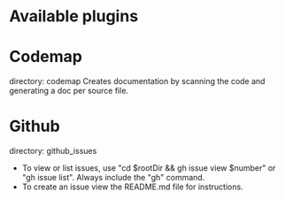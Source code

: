 # Available plugins

# Codemap
directory: codemap
Creates documentation by scanning the code and generating a doc per source file.

# Github

directory: github\_issues
- To view or list issues, use "cd $rootDir && gh issue view $number" or "gh issue list". Always include the "gh" command.
- To create an issue view the README.md file for instructions.
